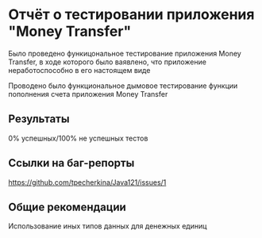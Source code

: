 # Отчёт о тестировании приложения "Money Transfer"

Было проведено функицональное тестирование приложения Money Transfer, в ходе которого было ваявлено, что приложение неработоспособно в его настоящем виде

Проводено было функциональное дымовое тестирование функции пополнения счета приложения Money Transfer


## Результаты
0% успешных/100% не успешных тестов

## Ссылки на баг-репорты
https://github.com/tpecherkina/Java121/issues/1

## Общие рекомендации
Использование иных типов данных для денежных единиц
